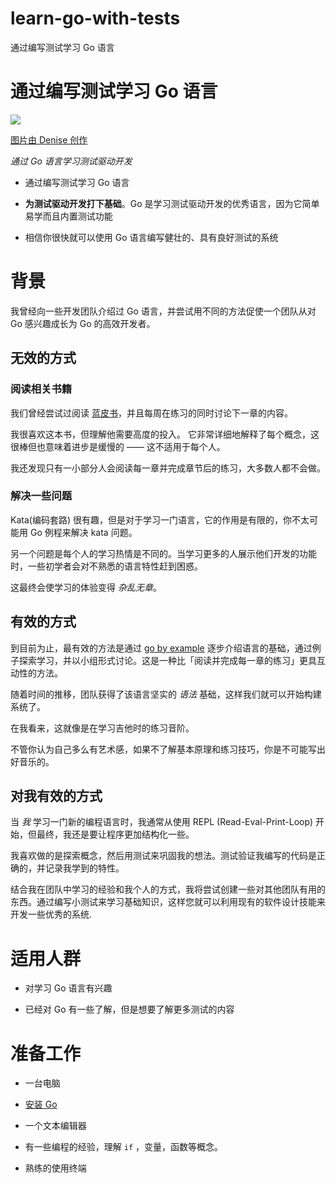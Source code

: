 # learn-go-with-tests
通过编写测试学习 Go 语言

# 通过编写测试学习 Go 语言

![](https://cdn.learnku.com/uploads/images/201911/21/36517/9zzOMlcO87.png!large)

​[图片由 Denise 创作](https://twitter.com/deniseyu21)​

*通过 Go 语言学习测试驱动开发*



-   通过编写测试学习 Go 语言

-   **为测试驱动开发打下基础**。Go 是学习测试驱动开发的优秀语言，因为它简单易学而且内置测试功能

-   相信你很快就可以使用 Go 语言编写健壮的、具有良好测试的系统

# 背景

我曾经向一些开发团队介绍过 Go 语言，并尝试用不同的方法促使一个团队从对 Go 感兴趣成长为 Go 的高效开发者。

## 无效的方式

### 阅读相关书籍

我们曾经尝试过阅读 [蓝皮书](https://www.amazon.co.uk/Programming-Language-Addison-Wesley-Professional-Computing/dp/0134190440)，并且每周在练习的同时讨论下一章的内容。

我很喜欢这本书，但理解他需要高度的投入。 它非常详细地解释了每个概念，这很棒但也意味着进步是缓慢的 —— 这不适用于每个人。

我还发现只有一小部分人会阅读每一章并完成章节后的练习，大多数人都不会做。

### 解决一些问题

Kata(编码套路) 很有趣，但是对于学习一门语言，它的作用是有限的，你不太可能用 Go 例程来解决 kata 问题。

另一个问题是每个人的学习热情是不同的。当学习更多的人展示他们开发的功能时，一些初学者会对不熟悉的语言特性赶到困惑。

这最终会使学习的体验变得 *杂乱无章*。

## 有效的方式

到目前为止，最有效的方法是通过 [go by example](https://gobyexample.com/) 逐步介绍语言的基础，通过例子探索学习，并以小组形式讨论。这是一种比「阅读并完成每一章的练习」更具互动性的方法。

随着时间的推移，团队获得了该语言坚实的 *语法* 基础，这样我们就可以开始构建系统了。

在我看来，这就像是在学习吉他时的练习音阶。

不管你认为自己多么有艺术感，如果不了解基本原理和练习技巧，你是不可能写出好音乐的。

## 对我有效的方式

当 *我* 学习一门新的编程语言时，我通常从使用 REPL (Read-Eval-Print-Loop) 开始，但最终，我还是要让程序更加结构化一些。

我喜欢做的是探索概念，然后用测试来巩固我的想法。测试验证我编写的代码是正确的，并记录我学到的特性。

结合我在团队中学习的经验和我个人的方式，我将尝试创建一些对其他团队有用的东西。通过编写小测试来学习基础知识，这样您就可以利用现有的软件设计技能来开发一些优秀的系统.

# 适用人群

-   对学习 Go 语言有兴趣

-   已经对 Go 有一些了解，但是想要了解更多测试的内容

# 准备工作

-   一台电脑

-   ​[安装 Go](https://golang.org/)​

-   一个文本编辑器

-   有一些编程的经验，理解 `if` ，变量，函数等概念。

-   熟练的使用终端
